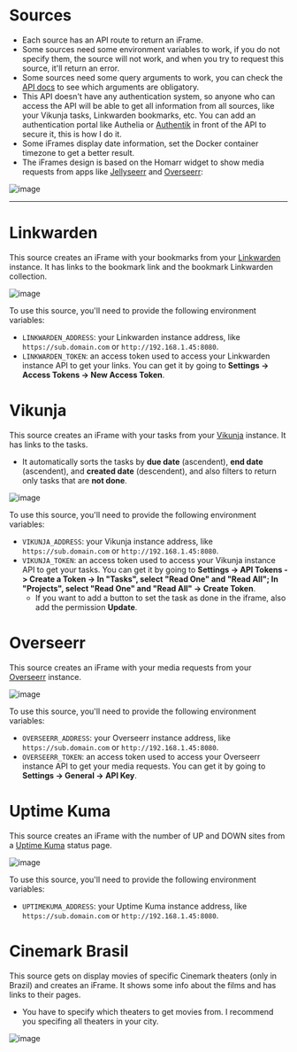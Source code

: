 # Sources

- Each source has an API route to return an iFrame.
- Some sources need some environment variables to work, if you do not specify them, the source will not work, and when you try to request this source, it'll return an error.
- Some sources need some query arguments to work, you can check the [API docs](https://github.com/diogovalentte/homarr-iframes/tree/main?tab=readme-ov-file#api-docs) to see which arguments are obligatory.
- This API doesn't have any authentication system, so anyone who can access the API will be able to get all information from all sources, like your Vikunja tasks, Linkwarden bookmarks, etc. You can add an authentication portal like Authelia or [Authentik](https://github.com/goauthentik/authentik) in front of the API to secure it, this is how I do it.
- Some iFrames display date information, set the Docker container timezone to get a better result.
- The iFrames design is based on the Homarr widget to show media requests from apps like [Jellyseerr](https://github.com/Fallenbagel/jellyseerr) and [Overseerr](https://github.com/sct/overseerr):

![image](https://github.com/diogovalentte/homarr-iframes/assets/49578155/9083c67a-9bbf-4430-8ba9-929cd9b0d0ab)

---

# Linkwarden

This source creates an iFrame with your bookmarks from your [Linkwarden](https://github.com/linkwarden/linkwarden) instance. It has links to the bookmark link and the bookmark Linkwarden collection.

![image](https://github.com/diogovalentte/homarr-iframes/assets/49578155/90271b2c-dc4f-4ee7-a6d3-f256e12cad81)

To use this source, you'll need to provide the following environment variables:

- `LINKWARDEN_ADDRESS`: your Linkwarden instance address, like `https://sub.domain.com` or `http://192.168.1.45:8080`.
- `LINKWARDEN_TOKEN`: an access token used to access your Linkwarden instance API to get your links. You can get it by going to **Settings -> Access Tokens -> New Access Token**.

# Vikunja

This source creates an iFrame with your tasks from your [Vikunja](https://github.com/go-vikunja/vikunja) instance. It has links to the tasks.

- It automatically sorts the tasks by **due date** (ascendent), **end date** (ascendent), and **created date** (descendent), and also filters to return only tasks that are **not done**.

![image](https://github.com/diogovalentte/homarr-iframes/assets/49578155/787ff13a-a81f-42b4-a3a4-9f0892ca815f)

To use this source, you'll need to provide the following environment variables:

- `VIKUNJA_ADDRESS`: your Vikunja instance address, like `https://sub.domain.com` or `http://192.168.1.45:8080`.
- `VIKUNJA_TOKEN`: an access token used to access your Vikunja instance API to get your tasks. You can get it by going to **Settings -> API Tokens -> Create a Token -> In "Tasks", select "Read One" and "Read All"; In "Projects", select "Read One" and "Read All" -> Create Token**.
  - If you want to add a button to set the task as done in the iframe, also add the permission **Update**.

# Overseerr

This source creates an iFrame with your media requests from your [Overseerr](https://github.com/sct/overseerr) instance.

![image](https://github.com/diogovalentte/homarr-iframes/assets/49578155/7f374beb-e392-4ee9-94fc-4d1556f65e7c)

To use this source, you'll need to provide the following environment variables:

- `OVERSEERR_ADDRESS`: your Overseerr instance address, like `https://sub.domain.com` or `http://192.168.1.45:8080`.
- `OVERSEERR_TOKEN`: an access token used to access your Overseerr instance API to get your media requests. You can get it by going to **Settings -> General -> API Key**.

# Uptime Kuma

This source creates an iFrame with the number of UP and DOWN sites from a [Uptime Kuma]() status page.

![image](https://github.com/diogovalentte/homarr-iframes/assets/49578155/7b0e2cfc-2edc-41d4-9551-72df189591d4)

To use this source, you'll need to provide the following environment variables:

- `UPTIMEKUMA_ADDRESS`: your Uptime Kuma instance address, like `https://sub.domain.com` or `http://192.168.1.45:8080`.

# Cinemark Brasil

This source gets on display movies of specific Cinemark theaters (only in Brazil) and creates an iFrame. It shows some info about the films and has links to their pages.
- You have to specify which theaters to get movies from. I recommend you specifing all theaters in your city.

![image](https://github.com/diogovalentte/homarr-iframes/assets/49578155/7071b022-fe90-4db7-874b-8b88d0298641)
